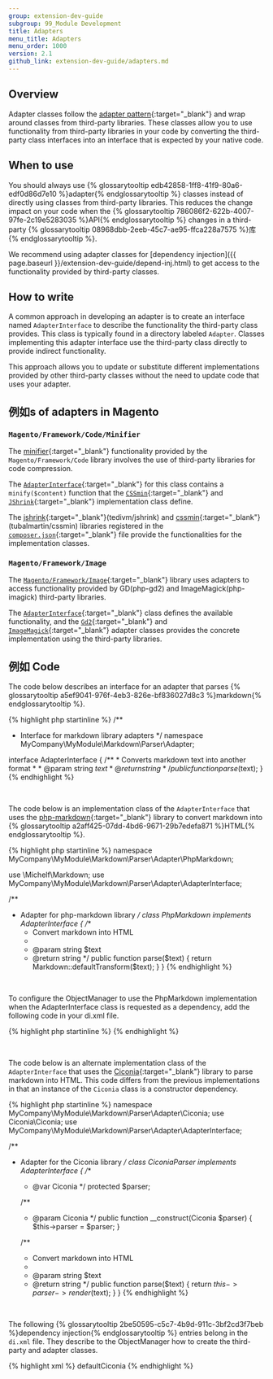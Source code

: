 ```yaml
---
group: extension-dev-guide
subgroup: 99_Module Development
title: Adapters
menu_title: Adapters
menu_order: 1000
version: 2.1
github_link: extension-dev-guide/adapters.md
---
```


## Overview

Adapter classes follow the [adapter pattern](https://en.wikipedia.org/wiki/Adapter_pattern){:target="_blank"} and wrap around classes from third-party libraries.
These classes allow you to use functionality from third-party libraries in your code by converting the third-party class interfaces into an interface that is expected by your native code.

## When to use

You should always use {% glossarytooltip edb42858-1ff8-41f9-80a6-edf0d86d7e10 %}adapter{% endglossarytooltip %} classes instead of directly using classes from third-party libraries.
This reduces the change impact on your code when the {% glossarytooltip 786086f2-622b-4007-97fe-2c19e5283035 %}API{% endglossarytooltip %} changes in a third-party {% glossarytooltip 08968dbb-2eeb-45c7-ae95-ffca228a7575 %}库{% endglossarytooltip %}.

We recommend using adapter classes for [dependency injection]({{ page.baseurl }}/extension-dev-guide/depend-inj.html) to get access to the functionality provided by third-party classes.

## How to write

A common approach in developing an adapter is to create an interface named `AdapterInterface` to describe the functionality the third-party class provides.
This class is typically found in a directory labeled `Adapter`.
Classes implementing this adapter interface use the third-party class directly to provide indirect functionality.

This approach allows you to update or substitute different implementations provided by other third-party classes without the need to update code that uses your adapter.

## 例如s of adapters in Magento

### `Magento/Framework/Code/Minifier`

The [minifier](https://github.com/magento/magento2/tree/2.0/lib/internal/Magento/Framework/Code/Minifier){:target="_blank"} functionality provided by the `Magento/Framework/Code` library involves the use of third-party libraries for code compression.

The [`AdapterInterface`](https://github.com/magento/magento2/blob/2.0/lib/internal/Magento/Framework/Code/Minifier/AdapterInterface.php){:target="_blank"} for this class contains a `minify($content)` function that the [`CSSmin`](https://github.com/magento/magento2/blob/2.0/lib/internal/Magento/Framework/Code/Minifier/Adapter/Css/CSSmin.php){:target="_blank"} and [`JShrink`](https://github.com/magento/magento2/blob/2.0/lib/internal/Magento/Framework/Code/Minifier/Adapter/Js/JShrink.php){:target="_blank"} implementation class define.

The [jshrink](https://github.com/tedious/JShrink){:target="_blank"}(tedivm/jshrink) and [cssmin](https://github.com/tubalmartin/YUI-CSS-compressor-PHP-port){:target="_blank"}(tubalmartin/cssmin) libraries registered in the [`composer.json`](https://github.com/magento/magento2/blob/2.0/composer.json){:target="_blank"} file provide the functionalities for the implementation classes.

### `Magento/Framework/Image`

The [`Magento/Framework/Image`](https://github.com/magento/magento2/tree/2.0/lib/internal/Magento/Framework/Image){:target="_blank"} library uses adapters to access functionality provided by GD(php-gd2) and ImageMagick(php-imagick) third-party libraries.

The [`AdapterInterface`](https://github.com/magento/magento2/blob/2.0/lib/internal/Magento/Framework/Image/Adapter/AdapterInterface.php){:target="_blank"} class defines the available functionality, and the [`Gd2`](https://github.com/magento/magento2/blob/2.0/lib/internal/Magento/Framework/Image/Adapter/Gd2.php){:target="_blank"} and [`ImageMagick`](https://github.com/magento/magento2/blob/2.0/lib/internal/Magento/Framework/Image/Adapter/ImageMagick.php){:target="_blank"} adapter classes provides the concrete implementation using the third-party libraries.

## 例如 Code

The code below describes an interface for an adapter that parses {% glossarytooltip a5ef9041-976f-4eb3-826e-bf836027d8c3 %}markdown{% endglossarytooltip %}.

{% highlight php startinline %}
/**
 * Interface for markdown library adapters
 */
namespace MyCompany\MyModule\Markdown\Parser\Adapter;

interface AdapterInterface
{
    /**
     * Converts markdown text into another format
     *
     * @param string $text
     * @return string
     */
    public function parse($text);
}
{% endhighlight %}

<br/>

The code below is an implementation class of the `AdapterInterface` that uses the [php-markdown](https://github.com/michelf/php-markdown){:target="_blank"} library to convert markdown into {% glossarytooltip a2aff425-07dd-4bd6-9671-29b7edefa871 %}HTML{% endglossarytooltip %}.

{% highlight php startinline %}
namespace MyCompany\MyModule\Markdown\Parser\Adapter\PhpMarkdown;

use \Michelf\Markdown;
use MyCompany\MyModule\Markdown\Parser\Adapter\AdapterInterface;

/**
 * Adapter for php-markdown library
 */
class PhpMarkdown implements AdapterInterface
{
    /**
     * Convert markdown into HTML
     *
     * @param string $text
     * @return string
     */
    public function parse($text)
    {
        return Markdown::defaultTransform($text);
    }
}
{% endhighlight %}

<br/>

To configure the ObjectManager to use the PhpMarkdown implementation when the AdapterInterface class is requested as a dependency, add the following code in your di.xml file.

{% highlight php startinline %}
<preference for="MyCompany\MyModule\Markdown\Parser\Adapter\AdapterInterface" type="MyCompany\MyModule\Markdown\Parser\Adapter\PhpMarkdown\PhpMarkdown" />
{% endhighlight %}

<br/>

The code below is an alternate implementation class of the `AdapterInterface` that uses the [Ciconia](https://github.com/kzykhys/Ciconia){:target="_blank"} library to parse markdown into HTML.
This code differs from the previous implementations in that an instance of the `Ciconia` class is a constructor dependency.

{% highlight php startinline %}
namespace MyCompany\MyModule\Markdown\Parser\Adapter\Ciconia;
use Ciconia\Ciconia;
use MyCompany\MyModule\Markdown\Parser\Adapter\AdapterInterface;

/**
 * Adapter for the Ciconia library
 */
class CiconiaParser implements AdapterInterface
{
    /**
     * @var Ciconia
     */
     protected $parser;

    /**
     * @param Ciconia
     */
    public function __construct(Ciconia $parser)
    {
        $this->parser = $parser;
    }

    /**
     * Convert markdown into HTML
     *
     * @param string $text
     * @return string
     */
    public function parse($text)
    {
        return $this->parser->render($text);
    }
}
{% endhighlight %}

<br/>

The following {% glossarytooltip 2be50595-c5c7-4b9d-911c-3bf2cd3f7beb %}dependency injection{% endglossarytooltip %} entries belong in the `di.xml` file.
They describe to the ObjectManager how to create the third-party and adapter classes.

{% highlight xml %}
<virtualType name="defaultCiconia" type="Ciconia\Ciconia" shared="false">
   <arguments>
       <argument name="renderer" xsi:type="null"/>
   </arguments>
</virtualType>
<type name="MyCompany\MyModule\Markdown\Parser\Adapter\Ciconia\CiconiaParser">
   <arguments>
       <argument name="parser" xsi:type="object">defaultCiconia</argument>
   </arguments>
</type>
{% endhighlight %}
